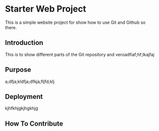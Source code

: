 # Starter Web Project

This is a simple website project for show how to use Git and Github so there.

## Introduction

This is to show different parts of the Git repository and veroadfiaf;hf;lkajfaj

## Purpose

a;dfja;kldfja;dfkja;fljfd;klj

## Deployment

kjhfkhjgkjhgkhjg

## How To Contribute

